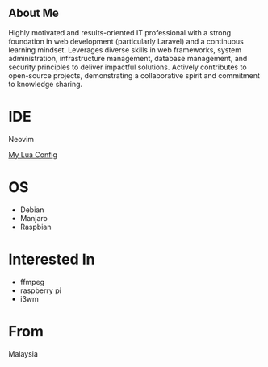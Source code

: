 ## About Me

Highly motivated and results-oriented IT professional with a strong foundation in web development (particularly Laravel) and a continuous learning mindset.  Leverages diverse skills in web frameworks, system administration, infrastructure management, database management, and security principles to deliver impactful solutions.  Actively contributes to open-source projects, demonstrating a collaborative spirit and commitment to knowledge sharing.

# IDE

Neovim 

 [My Lua Config](https://github.com/hardyweb/neovim-with-lazy.nvim-manager)

# OS 
- Debian
- Manjaro
- Raspbian

# Interested In 
- ffmpeg 
- raspberry pi 
- i3wm

# From 

Malaysia 
